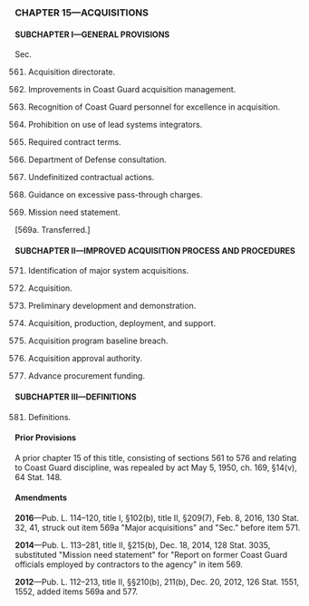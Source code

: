 ### **CHAPTER 15—ACQUISITIONS** ###

#### SUBCHAPTER I—GENERAL PROVISIONS ####

Sec.

561. Acquisition directorate.

562. Improvements in Coast Guard acquisition management.

563. Recognition of Coast Guard personnel for excellence in acquisition.

564. Prohibition on use of lead systems integrators.

565. Required contract terms.

566. Department of Defense consultation.

567. Undefinitized contractual actions.

568. Guidance on excessive pass-through charges.

569. Mission need statement.

[569a. Transferred.]

#### SUBCHAPTER II—IMPROVED ACQUISITION PROCESS AND PROCEDURES ####

571. Identification of major system acquisitions.

572. Acquisition.

573. Preliminary development and demonstration.

574. Acquisition, production, deployment, and support.

575. Acquisition program baseline breach.

576. Acquisition approval authority.

577. Advance procurement funding.

#### SUBCHAPTER III—DEFINITIONS ####

581. Definitions.

#### Prior Provisions ####

A prior chapter 15 of this title, consisting of sections 561 to 576 and relating to Coast Guard discipline, was repealed by act May 5, 1950, ch. 169, §14(v), 64 Stat. 148.

#### Amendments ####

**2016**—Pub. L. 114–120, title I, §102(b), title II, §209(7), Feb. 8, 2016, 130 Stat. 32, 41, struck out item 569a "Major acquisitions" and "Sec." before item 571.

**2014**—Pub. L. 113–281, title II, §215(b), Dec. 18, 2014, 128 Stat. 3035, substituted "Mission need statement" for "Report on former Coast Guard officials employed by contractors to the agency" in item 569.

**2012**—Pub. L. 112–213, title II, §§210(b), 211(b), Dec. 20, 2012, 126 Stat. 1551, 1552, added items 569a and 577.